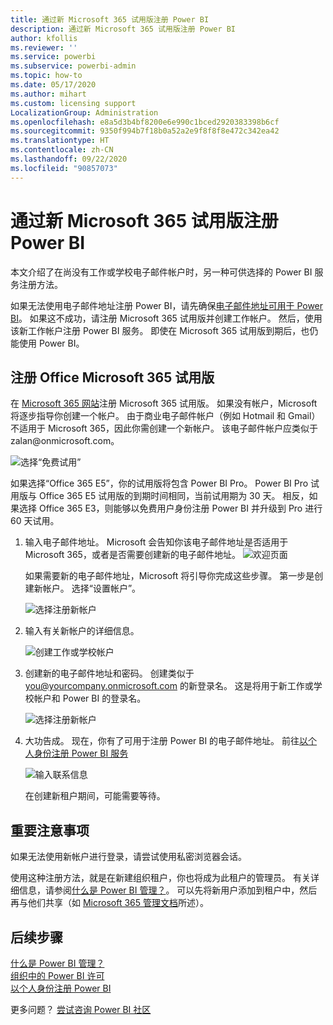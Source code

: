 ```yaml
---
title: 通过新 Microsoft 365 试用版注册 Power BI
description: 通过新 Microsoft 365 试用版注册 Power BI
author: kfollis
ms.reviewer: ''
ms.service: powerbi
ms.subservice: powerbi-admin
ms.topic: how-to
ms.date: 05/17/2020
ms.author: mihart
ms.custom: licensing support
LocalizationGroup: Administration
ms.openlocfilehash: e8a5d3b4bf8200e6e990c1bced2920383398b6cf
ms.sourcegitcommit: 9350f994b7f18b0a52a2e9f8f8f8e472c342ea42
ms.translationtype: HT
ms.contentlocale: zh-CN
ms.lasthandoff: 09/22/2020
ms.locfileid: "90857073"
---
```

# <a name="signing-up-for-power-bi-with-a-new-microsoft-365-trial"></a>通过新 Microsoft 365 试用版注册 Power BI

本文介绍了在尚没有工作或学校电子邮件帐户时，另一种可供选择的 Power BI 服务注册方法。

如果无法使用电子邮件地址注册 Power BI，请先确保[电子邮件地址可用于 Power BI](../fundamentals/service-self-service-signup-for-power-bi.md#supported-email-addresses)。 如果这不成功，请注册 Microsoft 365 试用版并创建工作帐户。 然后，使用该新工作帐户注册 Power BI 服务。 即使在 Microsoft 365 试用版到期后，也仍能使用 Power BI。

## <a name="sign-up-for-a-microsoft-365-trial-of-office"></a>注册 Office Microsoft 365 试用版

在 [Microsoft 365 网站](https://www.microsoft.com/microsoft-365/business/compare-more-office-365-for-business-plans)注册 Microsoft 365 试用版。 如果没有帐户，Microsoft 将逐步指导你创建一个帐户。 由于商业电子邮件帐户（例如 Hotmail 和 Gmail）不适用于 Microsoft 365，因此你需创建一个新帐户。  该电子邮件帐户应类似于 zalan\@onmicrosoft.com。

![选择“免费试用”](media/service-admin-signing-up-for-power-bi-with-a-new-office-365-trial/power-bi-try-free.png)

如果选择“Office 365 E5”，你的试用版将包含 Power BI Pro。 Power BI Pro 试用版与 Office 365 E5 试用版的到期时间相同，当前试用期为 30 天。 相反，如果选择 Office 365 E3，则能够以免费用户身份注册 Power BI 并升级到 Pro 进行 60 天试用。 

1. 输入电子邮件地址。 Microsoft 会告知你该电子邮件地址是否适用于 Microsoft 365，或者是否需要创建新的电子邮件地址。  ![欢迎页面](media/service-admin-signing-up-for-power-bi-with-a-new-office-365-trial/power-bi-setup.png)

    如果需要新的电子邮件地址，Microsoft 将引导你完成这些步骤。 第一步是创建新帐户。 选择“设置帐户”。

    ![选择注册新帐户](media/service-admin-signing-up-for-power-bi-with-a-new-office-365-trial/power-bi-email.png)

2. 输入有关新帐户的详细信息。

    ![创建工作或学校帐户](media/service-admin-signing-up-for-power-bi-with-a-new-office-365-trial/power-bi-enter-info.png)

3. 创建新的电子邮件地址和密码。 创建类似于 you@yourcompany.onmicrosoft.com 的新登录名。 这是将用于新工作或学校帐户和 Power BI 的登录名。

    ![选择注册新帐户](media/service-admin-signing-up-for-power-bi-with-a-new-office-365-trial/power-bi-create-account.png)

4. 大功告成。  现在，你有了可用于注册 Power BI 的电子邮件地址。 前往[以个人身份注册 Power BI 服务](../fundamentals/service-self-service-signup-for-power-bi.md)

     ![输入联系信息](media/service-admin-signing-up-for-power-bi-with-a-new-office-365-trial/power-bi-thank.png)

    在创建新租户期间，可能需要等待。

## <a name="important-considerations"></a>重要注意事项

如果无法使用新帐户进行登录，请尝试使用私密浏览器会话。

使用这种注册方法，就是在新建组织租户，你也将成为此租户的管理员。 有关详细信息，请参阅[什么是 Power BI 管理？](service-admin-administering-power-bi-in-your-organization.md)。 可以先将新用户添加到租户中，然后再与他们共享（如 [Microsoft 365 管理文档](https://support.office.com/article/Add-users-individually-to-Office-365---Admin-Help-1970f7d6-03b5-442f-b385-5880b9c256ec)所述）。

## <a name="next-steps"></a>后续步骤

[什么是 Power BI 管理？](service-admin-administering-power-bi-in-your-organization.md)  
[组织中的 Power BI 许可](service-admin-licensing-organization.md)  
[以个人身份注册 Power BI](../fundamentals/service-self-service-signup-for-power-bi.md)

更多问题？ [尝试咨询 Power BI 社区](https://community.powerbi.com/)